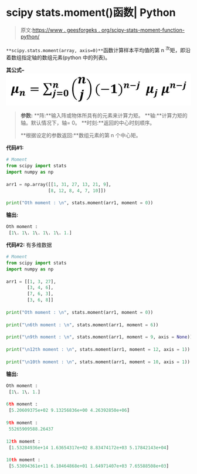 # scipy stats.moment()函数| Python

> 原文:[https://www . geesforgeks . org/scipy-stats-moment-function-python/](https://www.geeksforgeeks.org/scipy-stats-moment-function-python/)

`**scipy.stats.moment(array, axis=0)**`函数计算样本平均值的第 n <sup>次</sup>矩，即沿着数组指定轴的数组元素(python 中的列表)。

 **其公式–**
![](img/61f32580052c2d349d9eb853d77e8931.png)

> **参数:**
> **阵:**输入阵或物体所具有的元素来计算力矩。
> **轴:**计算力矩的轴。默认情况下，轴= 0。
> **时刻:**返回的中心时刻顺序。
> 
> **根据设定的参数返回:**数组元素的第 n 个中心矩。

**代码#1:**

```py
# Moment
from scipy import stats
import numpy as np 

arr1 = np.array([[1, 31, 27, 13, 21, 9],
                [8, 12, 8, 4, 7, 10]]) 

print("Oth moment : \n", stats.moment(arr1, moment = 0)) 
```

**输出:**

```py
Oth moment : 
 [1\. 1\. 1\. 1\. 1\. 1.]
```

**代码#2:** 有多维数据

```py
# Moment 
from scipy import stats
import numpy as np 

arr1 = [[1, 3, 27], 
        [3, 4, 6], 
        [7, 6, 3], 
        [3, 6, 8]]  

print("Oth moment : \n", stats.moment(arr1, moment = 0))

print("\n6th moment : \n", stats.moment(arr1, moment = 6))

print("\n9th moment : \n", stats.moment(arr1, moment = 9, axis = None))

print("\n12th moment : \n", stats.moment(arr1, moment = 12, axis = 1))

print("\n10th moment : \n", stats.moment(arr1, moment = 10, axis = 1))
```

**输出:**

```py
Oth moment : 
 [1\. 1\. 1.]

6th moment : 
 [5.20609375e+02 9.13256836e+00 4.26392850e+06]

9th moment : 
 55265909588.26437

12th moment : 
 [1.53284936e+14 1.63654317e+02 8.83474172e+03 5.17842143e+04]

10th moment : 
 [5.53094361e+11 6.10464868e+01 1.64971407e+03 7.65588508e+03]
```